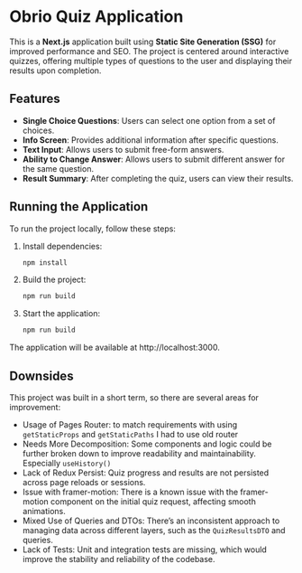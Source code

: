 # Obrio Quiz Application

This is a **Next.js** application built using **Static Site Generation (SSG)** for improved performance and SEO. The project is centered around interactive quizzes, offering multiple types of questions to the user and displaying their results upon completion.

## Features

- **Single Choice Questions**: Users can select one option from a set of choices.
- **Info Screen**: Provides additional information after specific questions.
- **Text Input**: Allows users to submit free-form answers.
- **Ability to Change Answer**: Allows users to submit different answer for the same question.
- **Result Summary**: After completing the quiz, users can view their results.

## Running the Application

To run the project locally, follow these steps:

1. Install dependencies:
   ```bash
   npm install
2. Build the project:
    ```bash
   npm run build
3. Start the application:
    ```bash
   npm run build
The application will be available at http://localhost:3000.

## Downsides

This project was built in a short term, so there are several areas for improvement:
-  Usage of Pages Router: to match requirements with using `getStaticProps` and `getStaticPaths` I had to use old router
-	Needs More Decomposition: Some components and logic could be further broken down to improve readability and maintainability. Especially `useHistory()`
-   Lack of Redux Persist: Quiz progress and results are not persisted across page reloads or sessions.
-   Issue with framer-motion: There is a known issue with the framer-motion component on the initial quiz request, affecting smooth animations.
-   Mixed Use of Queries and DTOs: There’s an inconsistent approach to managing data across different layers, such as the `QuizResultsDTO` and queries.
-   Lack of Tests: Unit and integration tests are missing, which would improve the stability and reliability of the codebase.
